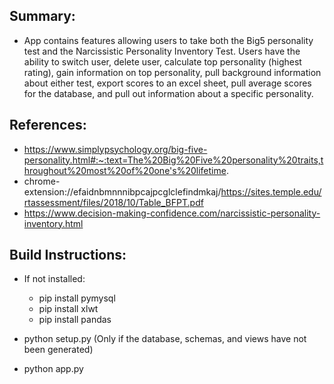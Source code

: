 ## Summary:

* App contains features allowing users to take both the Big5 personality test and the Narcissistic Personality Inventory Test. Users have the ability to switch user, delete user, calculate top personality (highest rating), gain information on top personality, pull background information about either test, export scores to an excel sheet, pull average scores for the database, and pull out information about a specific personality.

## References:

* https://www.simplypsychology.org/big-five-personality.html#:~:text=The%20Big%20Five%20personality%20traits,throughout%20most%20of%20one's%20lifetime.
* chrome-extension://efaidnbmnnnibpcajpcglclefindmkaj/https://sites.temple.edu/rtassessment/files/2018/10/Table_BFPT.pdf
* https://www.decision-making-confidence.com/narcissistic-personality-inventory.html

## Build Instructions:

* If not installed:
    * pip install pymysql
    * pip install xlwt
    * pip install pandas

* python setup.py (Only if the database, schemas, and views have not been generated)
* python app.py



